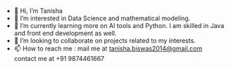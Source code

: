 - 👋 Hi, I’m Tanisha
- 👀 I’m interested in Data Science and mathematical modeling.
- 🌱 I’m currently learning more on AI tools and Python. I am skilled in Java and front end development as well.
- 💞️ I’m looking to collaborate on projects related to my interests. 
- 📫 How to reach me : mail me at tanisha.biswas2014@gmail.com
                       contact me at +91 9874461667

<!---
tanishaa02/tanishaa02 is a ✨ special ✨ repository because its `README.md` (this file) appears on your GitHub profile.
You can click the Preview link to take a look at your changes.
--->
